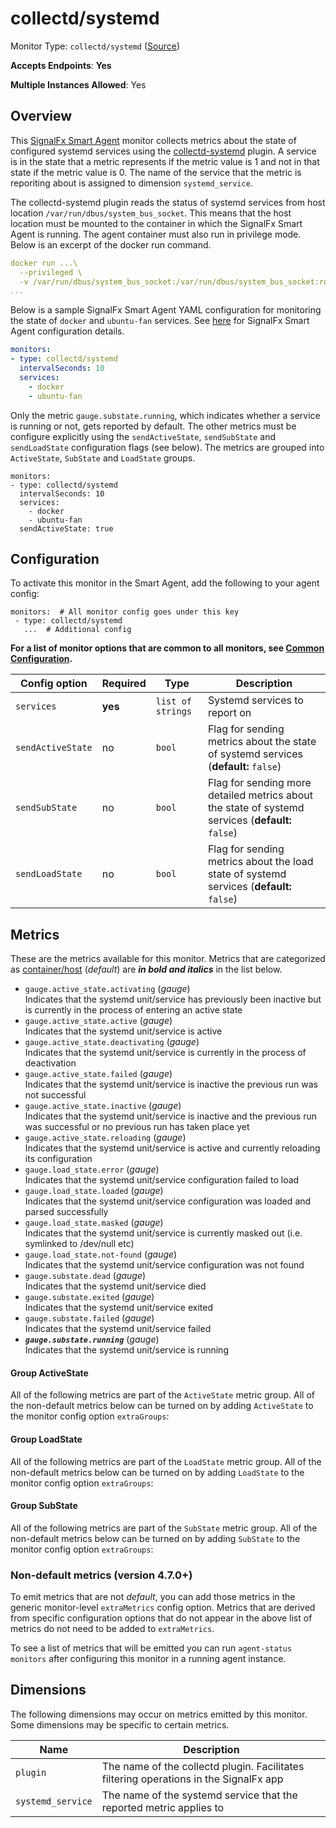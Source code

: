 <!--- GENERATED BY gomplate from scripts/docs/templates/monitor-page.md.tmpl --->

# collectd/systemd

Monitor Type: `collectd/systemd` ([Source](https://github.com/signalfx/signalfx-agent/tree/master/pkg/monitors/collectd/systemd))

**Accepts Endpoints**: **Yes**

**Multiple Instances Allowed**: Yes

## Overview

This [SignalFx Smart Agent](https://github.com/signalfx/signalfx-agent) monitor collects metrics about the state of
configured systemd services using the [collectd-systemd](https://github.com/signalfx/collectd-systemd)
plugin. A service is in the state that a metric represents if the metric value is 1 and not in that state if the
metric value is 0. The name of the service that the metric is reporiting about is assigned to dimension
`systemd_service`.

The collectd-systemd plugin reads the status of systemd services from host location `/var/run/dbus/system_bus_socket`.
This means that the host location must be mounted to the container in which the SignalFx Smart Agent is running.
The agent container must also run in privilege mode. Below is an excerpt of the docker run command.
```yaml
docker run ...\
  --privileged \
  -v /var/run/dbus/system_bus_socket:/var/run/dbus/system_bus_socket:ro \
...
```
Below is a sample SignalFx Smart Agent YAML configuration for monitoring the state of `docker` and `ubuntu-fan`
services. See [here](https://github.com/signalfx/signalfx-agent#configuration) for SignalFx Smart Agent
configuration details.
```yaml
monitors:
- type: collectd/systemd
  intervalSeconds: 10
  services:
    - docker
    - ubuntu-fan
```
Only the metric `gauge.substate.running`, which indicates whether a service is running or not, gets reported by default.
The other metrics must be configure explicitly using the `sendActiveState`, `sendSubState` and `sendLoadState`
configuration flags (see below). The metrics are grouped into `ActiveState`, `SubState` and `LoadState` groups.
```
monitors:
- type: collectd/systemd
  intervalSeconds: 10
  services:
    - docker
    - ubuntu-fan
  sendActiveState: true
```


## Configuration

To activate this monitor in the Smart Agent, add the following to your
agent config:

```
monitors:  # All monitor config goes under this key
 - type: collectd/systemd
   ...  # Additional config
```

**For a list of monitor options that are common to all monitors, see [Common
Configuration](../monitor-config.md#common-configuration).**


| Config option | Required | Type | Description |
| --- | --- | --- | --- |
| `services` | **yes** | `list of strings` | Systemd services to report on |
| `sendActiveState` | no | `bool` | Flag for sending metrics about the state of systemd services (**default:** `false`) |
| `sendSubState` | no | `bool` | Flag for sending more detailed metrics about the state of systemd services (**default:** `false`) |
| `sendLoadState` | no | `bool` | Flag for sending metrics about the load state of systemd services (**default:** `false`) |


## Metrics

These are the metrics available for this monitor.
Metrics that are categorized as
[container/host](https://docs.signalfx.com/en/latest/admin-guide/usage.html#about-custom-bundled-and-high-resolution-metrics)
(*default*) are ***in bold and italics*** in the list below.


 - `gauge.active_state.activating` (*gauge*)<br>    Indicates that the systemd unit/service has previously been inactive but is currently in the process of entering an active state
 - `gauge.active_state.active` (*gauge*)<br>    Indicates that the systemd unit/service is active
 - `gauge.active_state.deactivating` (*gauge*)<br>    Indicates that the systemd unit/service is currently in the process of deactivation
 - `gauge.active_state.failed` (*gauge*)<br>    Indicates that the systemd unit/service is inactive the previous run was not successful
 - `gauge.active_state.inactive` (*gauge*)<br>    Indicates that the systemd unit/service is inactive and the previous run was successful or no previous run has taken place yet
 - `gauge.active_state.reloading` (*gauge*)<br>    Indicates that the systemd unit/service is active and currently reloading its configuration
 - `gauge.load_state.error` (*gauge*)<br>    Indicates that the systemd unit/service configuration failed to load
 - `gauge.load_state.loaded` (*gauge*)<br>    Indicates that the systemd unit/service configuration was loaded and parsed successfully
 - `gauge.load_state.masked` (*gauge*)<br>    Indicates that the systemd unit/service is currently masked out (i.e. symlinked to /dev/null etc)
 - `gauge.load_state.not-found` (*gauge*)<br>    Indicates that the systemd unit/service configuration was not found
 - `gauge.substate.dead` (*gauge*)<br>    Indicates that the systemd unit/service died
 - `gauge.substate.exited` (*gauge*)<br>    Indicates that the systemd unit/service exited
 - `gauge.substate.failed` (*gauge*)<br>    Indicates that the systemd unit/service failed
 - ***`gauge.substate.running`*** (*gauge*)<br>    Indicates that the systemd unit/service is running

#### Group ActiveState
All of the following metrics are part of the `ActiveState` metric group. All of
the non-default metrics below can be turned on by adding `ActiveState` to the
monitor config option `extraGroups`:

#### Group LoadState
All of the following metrics are part of the `LoadState` metric group. All of
the non-default metrics below can be turned on by adding `LoadState` to the
monitor config option `extraGroups`:

#### Group SubState
All of the following metrics are part of the `SubState` metric group. All of
the non-default metrics below can be turned on by adding `SubState` to the
monitor config option `extraGroups`:

### Non-default metrics (version 4.7.0+)

To emit metrics that are not _default_, you can add those metrics in the
generic monitor-level `extraMetrics` config option.  Metrics that are derived
from specific configuration options that do not appear in the above list of
metrics do not need to be added to `extraMetrics`.

To see a list of metrics that will be emitted you can run `agent-status
monitors` after configuring this monitor in a running agent instance.

## Dimensions

The following dimensions may occur on metrics emitted by this monitor.  Some
dimensions may be specific to certain metrics.

| Name | Description |
| ---  | ---         |
| `plugin` | The name of the collectd plugin. Facilitates filtering operations in the SignalFx app |
| `systemd_service` | The name of the systemd service that the reported metric applies to |



